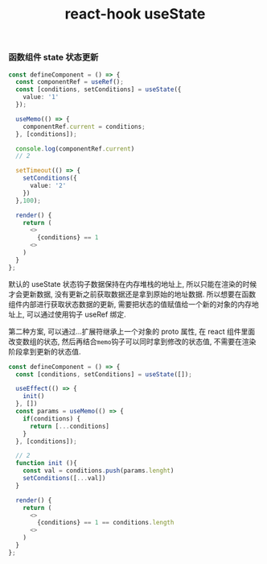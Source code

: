 ﻿---
title: "react-hook useState"
tags:
  - Articles
---

### 函数组件 state 状态更新

```ts
const defineComponent = () => {
  const componentRef = useRef();
  const [conditions, setConditions] = useState({
    value: '1'
  });

  useMemo(() => {
    componentRef.current = conditions;
  }, [conditions]);

  console.log(componentRef.current)
  // 2

  setTimeout(() => {
    setConditions({
      value: '2'
    })
  },100);

  render() {
    return (
      <>
        {conditions} == 1
      <>
    )
  }
};
```

默认的 useState 状态钩子数据保持在内存堆栈的地址上, 所以只能在渲染的时候才会更新数据, 没有更新之前获取数据还是拿到原始的地址数据. 所以想要在函数组件内部进行获取状态数据的更新, 需要把状态的值赋值给一个新的对象的内存地址上, 可以通过使用钩子 useRef 绑定.

第二种方案, 可以通过...扩展符继承上一个对象的 proto 属性, 在 react 组件里面改变数组的状态, 然后再结合`memo`钩子可以同时拿到修改的状态值, 不需要在渲染阶段拿到更新的状态值.

```ts
const defineComponent = () => {
  const [conditions, setConditions] = useState([]);

  useEffect(() => {
    init()
  }, [])
  const params = useMemo(() => {
    if(conditions) {
      return [...conditions]
    }
  }, [conditions]);

  // 2
  function init (){
    const val = conditions.push(params.lenght)
    setConditions([...val])
  }

  render() {
    return (
      <>
        {conditions} == 1 == conditions.length
      <>
    )
  }
};


```
